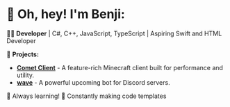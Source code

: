 # 👋 Oh, hey! I'm Benji:

👨‍💻 **Developer** | C#, C++, JavaScript, TypeScript | Aspiring Swift and HTML Developer

🚀 **Projects:**
- **[Comet Client](https://discord.gg/YcrQTWmkaZ)** - A feature-rich Minecraft client built for performance and utility.
- **[wave](https://discord.gg/aqPuavFs)** - A powerful upcoming bot for Discord servers.

🌟 Always learning!
🤖 Constantly making code templates
